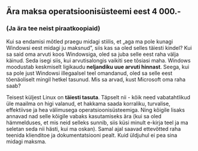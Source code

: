 

<div id="corps">

<h2>&Auml;ra maksa operatsioonis&uuml;steemi eest 4 000.-</h2>

<h3>(Ja &auml;ra tee neist piraatkoopiaid)</h3>

Kui sa endamisi m&otilde;tled praegu midagi stiilis, et &#8222;aga ma pole kunagi Windowsi eest
midagi ju maksnud&#8221;, siis kas sa oled selles t&auml;iesti kindel? Kui sa said oma arvuti koos
Windowsiga, oled sa juba selle eest raha v&auml;lja k&auml;inud. Seda isegi siis, kui
arvutisalongis vaikiti see t&otilde;siasi maha. Windows moodustab keskmiselt ligikaudu
<b>neljandiku uue arvuti hinnast</b>. Seega, kui sa pole just Windowsi illegaalsel teel omandanud,
oled sa selle eest t&otilde;en&auml;oliselt mingil hetkel tasunud. Mis sa arvad, kust Microsoft
oma raha saab?

Teisest k&uuml;ljest Linux on <b>t&auml;iesti tasuta</b>. T&auml;pselt nii - k&otilde;ik
need vabatahtlikud &uuml;le maailma on higi valanud, et hakkama saada korraliku, turvalise,
effektiivse ja hea v&auml;limusega operatsioonis&uuml;steemiga. Ning k&otilde;igile lisaks annavad
nad selle k&otilde;igile vabaks kasutamiseks &auml;ra (kui sa oled h&auml;mmelduses, et mis neid
selleks sunnib, siis k&uuml;si minult e-kirja teel ja ma seletan seda nii h&auml;sti, kui
ma oskan). Samal ajal saavad ettev&otilde;tted raha teenida klienditoe ja dokumentatsiooni pealt.
Kuid &uuml;ldjuhul ei pea sina midagi maksma.

</div>


